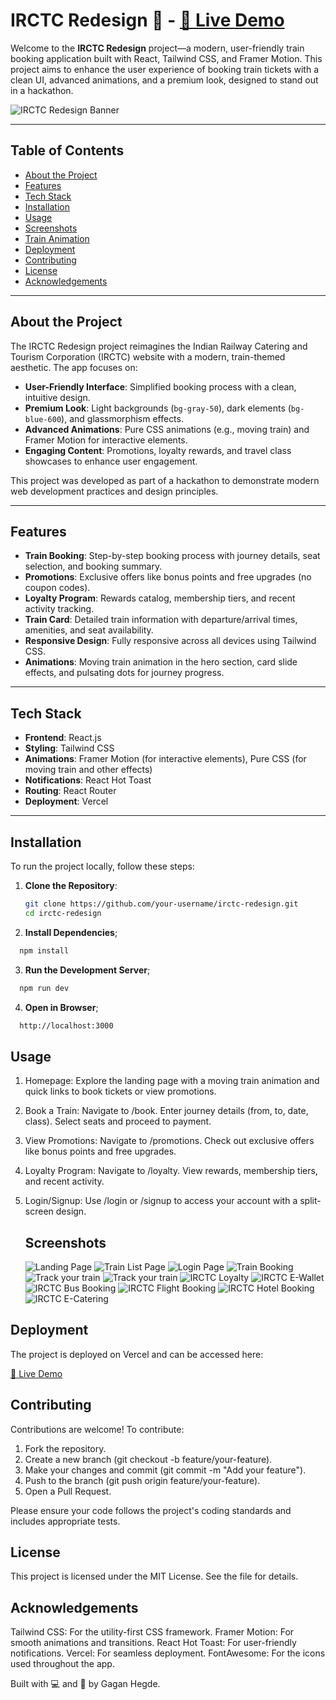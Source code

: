 # IRCTC Redesign 🚂 - [🔗 Live Demo](https://irctc-co-redesign.vercel.app/)

Welcome to the **IRCTC Redesign** project—a modern, user-friendly train booking application built with React, Tailwind CSS, and Framer Motion. This project aims to enhance the user experience of booking train tickets with a clean UI, advanced animations, and a premium look, designed to stand out in a hackathon.

![IRCTC Redesign Banner](https://via.placeholder.com/1200x400.png?text=IRCTC+Redesign+Banner)

---

## Table of Contents

- [About the Project](#about-the-project)
- [Features](#features)
- [Tech Stack](#tech-stack)
- [Installation](#installation)
- [Usage](#usage)
- [Screenshots](#screenshots)
- [Train Animation](#train-animation)
- [Deployment](#deployment)
- [Contributing](#contributing)
- [License](#license)
- [Acknowledgements](#acknowledgements)

---

## About the Project

The IRCTC Redesign project reimagines the Indian Railway Catering and Tourism Corporation (IRCTC) website with a modern, train-themed aesthetic. The app focuses on:

- **User-Friendly Interface**: Simplified booking process with a clean, intuitive design.
- **Premium Look**: Light backgrounds (`bg-gray-50`), dark elements (`bg-blue-600`), and glassmorphism effects.
- **Advanced Animations**: Pure CSS animations (e.g., moving train) and Framer Motion for interactive elements.
- **Engaging Content**: Promotions, loyalty rewards, and travel class showcases to enhance user engagement.

This project was developed as part of a hackathon to demonstrate modern web development practices and design principles.

---

## Features

- **Train Booking**: Step-by-step booking process with journey details, seat selection, and booking summary.
- **Promotions**: Exclusive offers like bonus points and free upgrades (no coupon codes).
- **Loyalty Program**: Rewards catalog, membership tiers, and recent activity tracking.
- **Train Card**: Detailed train information with departure/arrival times, amenities, and seat availability.
- **Responsive Design**: Fully responsive across all devices using Tailwind CSS.
- **Animations**: Moving train animation in the hero section, card slide effects, and pulsating dots for journey progress.

---

## Tech Stack

- **Frontend**: React.js
- **Styling**: Tailwind CSS
- **Animations**: Framer Motion (for interactive elements), Pure CSS (for moving train and other effects)
- **Notifications**: React Hot Toast
- **Routing**: React Router
- **Deployment**: Vercel

---

## Installation

To run the project locally, follow these steps:

1. **Clone the Repository**:

   ```bash
   git clone https://github.com/your-username/irctc-redesign.git
   cd irctc-redesign
   ```

2. **Install Dependencies**;

```bash
  npm install
```

3. **Run the Development Server**;

```bash
  npm run dev

```

4. **Open in Browser**;

```bash
  http://localhost:3000

```

## Usage

1. Homepage: Explore the landing page with a moving train animation and quick links to book tickets or view promotions.
2. Book a Train:
   Navigate to /book.
   Enter journey details (from, to, date, class).
   Select seats and proceed to payment.
3. View Promotions:
   Navigate to /promotions.
   Check out exclusive offers like bonus points and free upgrades.
4. Loyalty Program:
   Navigate to /loyalty.
   View rewards, membership tiers, and recent activity.
5. Login/Signup:
   Use /login or /signup to access your account with a split-screen design.

   ## Screenshots

   ![Landing Page](![image](https://github.com/user-attachments/assets/a300568b-2e41-4bf1-9757-10a274d4414a)
)
   ![Train List Page](![image](https://github.com/user-attachments/assets/a129f338-687e-4a9d-ac21-f28ae423ecfd)
)
   ![Login Page](![image](https://github.com/user-attachments/assets/623e9795-b85c-4dda-9022-d31959e5987e)
)
   ![Train Booking](![image](https://github.com/user-attachments/assets/67ec01e2-6a23-4e30-9d0a-44941f4e3e3c)
)
   ![Track your train](![image](https://github.com/user-attachments/assets/415e7cfa-e001-4f57-9441-c5d546e21f02)
)
   ![Track your train](![image](https://github.com/user-attachments/assets/107c982a-de41-48c7-b99c-5970ed1d2c6e)
)
   ![IRCTC Loyalty](![image](https://github.com/user-attachments/assets/92ba394b-4230-4445-bb2e-210387d7f354)
)
   ![IRCTC E-Wallet](![image](https://github.com/user-attachments/assets/4a9acda9-6f5e-46de-b96d-ba806338edf5)
)
   ![IRCTC Bus Booking](![image](https://github.com/user-attachments/assets/98adfeb0-dfc3-4097-bd85-e2b2ccd6b46f)
)
   ![IRCTC Flight Booking](![image](https://github.com/user-attachments/assets/cdec287b-625e-496f-9745-2b42efc2faf1)
)
   ![IRCTC Hotel Booking](![image](https://github.com/user-attachments/assets/60cde5ce-b17d-41fc-98e8-b184ec61c856)
)
    ![IRCTC E-Catering](![image](https://github.com/user-attachments/assets/78dea032-b26e-49df-87be-c1c71aeac386)
)
   
## Deployment

The project is deployed on Vercel and can be accessed here:

[🔗 Live Demo](https://irctc-co-redesign.vercel.app/)

## Contributing

Contributions are welcome! To contribute:

1.  Fork the repository.
2.  Create a new branch (git checkout -b feature/your-feature).
3.  Make your changes and commit (git commit -m "Add your feature").
4.  Push to the branch (git push origin feature/your-feature).
5.  Open a Pull Request.

Please ensure your code follows the project's coding standards and includes appropriate tests.

## License

This project is licensed under the MIT License. See the file for details.

## Acknowledgements

Tailwind CSS: For the utility-first CSS framework.
Framer Motion: For smooth animations and transitions.
React Hot Toast: For user-friendly notifications.
Vercel: For seamless deployment.
FontAwesome: For the icons used throughout the app.

Built with 💻 and 🚂 by Gagan Hegde.
